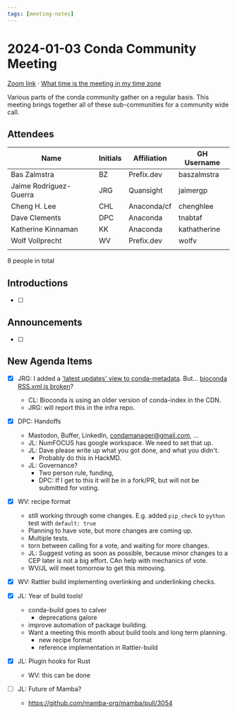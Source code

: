 ```yaml
---
tags: [meeting-notes]
---
```

# 2024-01-03 Conda Community Meeting 

[Zoom link](https://zoom.us/j/9138593505) · [What time is the meeting in my time zone](https://dateful.com/convert/utc?t=5pm)

Various parts of the conda community gather on a regular basis. This meeting brings together all of these sub-communities for a community wide call.

## Attendees

| Name                   | Initials | Affiliation  | GH Username      |
| ---------------------- | -------- | ------------ | ---------------- |
| Bas Zalmstra           | BZ       | Prefix.dev   | baszalmstra      |
| Jaime Rodríguez-Guerra | JRG      | Quansight    | jaimergp         |
| Cheng H. Lee           | CHL      | Anaconda/cf  | chenghlee        |
| Dave Clements          | DPC      | Anaconda     | tnabtaf          |
| Katherine Kinnaman     | KK       | Anaconda     | kathatherine     |
| Wolf Vollprecht        | WV       | Prefix.dev   | wolfv            |
|                        |          |              |                  |

8 people in total

## Introductions

- [ ]

## Announcements

- [ ]

## New Agenda Items

- [x] JRG: I added a ['latest updates' view to conda-metadata](https://conda-metadata-app.streamlit.app/?q=conda-forge). But... [bioconda RSS.xml is broken](https://conda.anaconda.org/bioconda/rss.xml)? 
    - CL: Bioconda is using an older version of conda-index in the CDN.
    - JRG: will report this in the infra repo.
- [x] DPC: Handoffs
    - Mastodon, Buffer, LinkedIn, condamanager@gmail.com, ...
    - JL: NumFOCUS has google workspace. We need to set that up.
    - JL: Dave please write up what you got done, and what you didn't.
        - Probably do this in HackMD.
    - JL: Governance?
        - Two person rule, funding, 
        - DPC: If I get to this it will be in a fork/PR, but will not be submitted for voting.
- [x] WV: recipe format
    - still working through some changes. E.g. added `pip_check` to `python` test with `default: true`
    - Planning to have vote, but more changes are coming up.
    - Multiple tests.
    - torn between calling for a vote, and waiting for more changes.
    - JL: Suggest voting as soon as possible, because minor changes to a CEP later is not a big effort.  CAn help with mechanics of vote.
    - WV/JL will meet tomorrow to get this mmoving.
- [x] WV: Rattler build implementing overlinking and underlinking checks.
- [x] JL: Year of build tools! 
    - conda-build goes to calver
        - deprecations galore
    - improve automation of package building.
    - Want a meeting this month about build tools and long term planning.
        - new recipe format
        - reference implementation in Rattler-build
- [x] JL: Plugin hooks for Rust
    - WV: this can be done

- [ ] JL: Future of Mamba?
    - https://github.com/mamba-org/mamba/pull/3054 


